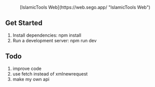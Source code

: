 <p align="center">[IslamicTools Web](https://web.sego.app/ "IslamicTools Web")</p>

## Get Started

1. Install dependencies: npm install
2. Run a development server: npm run dev

## Todo

1. improve code
2. use fetch instead of xmlnewrequest
3. make my own api

